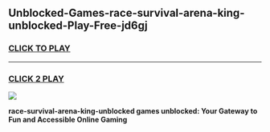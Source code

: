 
## Unblocked-Games-race-survival-arena-king-unblocked-Play-Free-jd6gj
<h3>
<a href="https://premium76.site?title=race-survival-arena-king-unblocked&ref=19M">CLICK TO PLAY</a></h3>
<hr>

<h3>
<a href="https://premium76.site?title=race-survival-arena-king-unblocked&ref=19M">CLICK 2 PLAY</a>
  
</h3>

<a href="https://premium76.site?title=race-survival-arena-king-unblocked&ref=19M"><img src="https://clearcache.store/games.png"></a>


**race-survival-arena-king-unblocked games unblocked: Your Gateway to Fun and Accessible Online Gaming**
